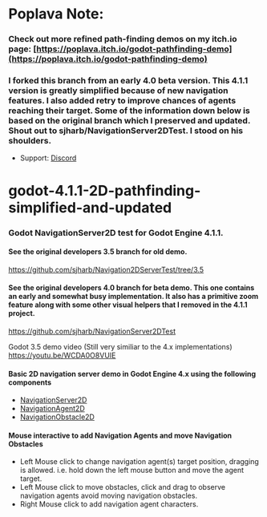 # Poplava Note:
### Check out more refined path-finding demos on my itch.io page: [https://poplava.itch.io/godot-pathfinding-demo](https://poplava.itch.io/godot-pathfinding-demo)

### I forked this branch from an early 4.0 beta version. This 4.1.1 version is greatly simplified because of new navigation features. I also added retry to improve chances of agents reaching their target. Some of the information down below is based on the original branch which I preserved and updated. Shout out to sjharb/NavigationServer2DTest. I stood on his shoulders.
- Support: [Discord](https://discord.gg/kA8nGkjS)

# godot-4.1.1-2D-pathfinding-simplified-and-updated
### Godot NavigationServer2D test for Godot Engine 4.1.1.

#### See the original developers 3.5 branch for old demo. 
https://github.com/sjharb/Navigation2DServerTest/tree/3.5

#### See the original developers 4.0 branch for beta demo. This one contains an early and somewhat busy implementation. It also has a primitive zoom feature along with some other visual helpers that I removed in the 4.1.1 project.
https://github.com/sjharb/NavigationServer2DTest

Godot 3.5 demo video (Still very similiar to the 4.x implementations)
https://youtu.be/WCDA0O8VUIE

#### Basic 2D navigation server demo in Godot Engine 4.x using the following components
- [NavigationServer2D](https://docs.godotengine.org/en/stable/classes/class_navigationserver2d.html)
- [NavigationAgent2D](https://docs.godotengine.org/en/stable/classes/class_navigationagent2d.html)
- [NavigationObstacle2D](https://docs.godotengine.org/en/stable/classes/class_navigationobstacle2d.html)

#### Mouse interactive to add Navigation Agents and move Navigation Obstacles
- Left Mouse click to change navigation agent(s) target position, dragging is allowed. i.e. hold down the left mouse button and move the agent target.
- Left Mouse click to move obstacles, click and drag to observe navigation agents avoid moving navigation obstacles.
- Right Mouse click to add navigation agent characters.
